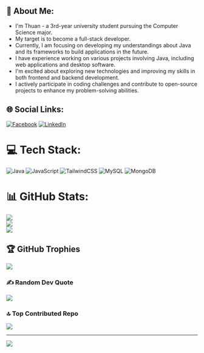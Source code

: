 ## 💫 About Me:
- I'm Thuan - a 3rd-year university student pursuing the Computer Science major.<br>
- My target is to become a full-stack developer.<br>
- Currently, I am focusing on developing my understandings about Java and its frameworks to build applications in the future.<br>
- I have experience working on various projects involving Java, including web applications and desktop software.<br>
- I'm excited about exploring new technologies and improving my skills in both frontend and backend development.<br>
- I actively participate in coding challenges and contribute to open-source projects to enhance my problem-solving abilities.


## 🌐 Social Links:
[![Facebook](https://img.shields.io/badge/Facebook-%231877F2.svg?logo=Facebook&logoColor=white)](https://facebook.com/https://www.facebook.com/hidro.nthn/) [![LinkedIn](https://img.shields.io/badge/LinkedIn-%230077B5.svg?logo=linkedin&logoColor=white)](https://linkedin.com/in/https://www.linkedin.com/in/nguyenthuan2406/) 


# 💻 Tech Stack:
![Java](https://img.shields.io/badge/java-%23ED8B00.svg?style=flat&logo=openjdk&logoColor=white) ![JavaScript](https://img.shields.io/badge/javascript-%23323330.svg?style=flat&logo=javascript&logoColor=%23F7DF1E) ![TailwindCSS](https://img.shields.io/badge/tailwindcss-%2338B2AC.svg?style=flat&logo=tailwind-css&logoColor=white) ![MySQL](https://img.shields.io/badge/mysql-4479A1.svg?style=flat&logo=mysql&logoColor=white) ![MongoDB](https://img.shields.io/badge/MongoDB-%234ea94b.svg?style=flat&logo=mongodb&logoColor=white)


# 📊 GitHub Stats:
![](https://github-readme-stats.vercel.app/api?username=Celsius06&theme=nightowl&hide_border=true&include_all_commits=true&count_private=true)<br/>
![](https://github-readme-streak-stats.herokuapp.com/?user=Celsius06&theme=nightowl&hide_border=true)<br/>
![](https://github-readme-stats.vercel.app/api/top-langs/?username=Celsius06&theme=nightowl&hide_border=true&include_all_commits=true&count_private=true&layout=compact)


## 🏆 GitHub Trophies
![](https://github-profile-trophy.vercel.app/?username=Celsius06&theme=midnight-purple&no-frame=true&no-bg=true&margin-w=4)


### ✍️ Random Dev Quote
![](https://quotes-github-readme.vercel.app/api?type=horizontal&theme=radical)


### 🔝 Top Contributed Repo
![](https://github-contributor-stats.vercel.app/api?username=Celsius06&limit=5&theme=dark&combine_all_yearly_contributions=true)


---
[![](https://visitcount.itsvg.in/api?id=Celsius06&icon=0&color=1)](https://visitcount.itsvg.in)

<!-- Proudly created with GPRM ( https://gprm.itsvg.in ) -->
